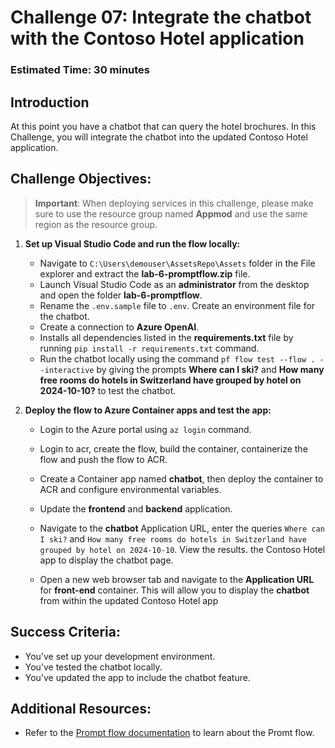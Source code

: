 # Challenge 07: Integrate the chatbot with the Contoso Hotel application
### Estimated Time: 30 minutes
## Introduction

At this point you have a chatbot that can query the hotel brochures. In this Challenge, you will integrate the chatbot into the updated Contoso Hotel application.

## Challenge Objectives:

> **Important**: When deploying services in this challenge, please make sure to use the resource group named **Appmod** and use the same region as the resource group.

1. **Set up Visual Studio Code and run the flow locally:**

   - Navigate to `C:\Users\demouser\AssetsRepo\Assets` folder in the File explorer and extract the **lab-6-promptflow.zip** file. 
   - Launch Visual Studio Code as an **administrator** from the desktop and open the folder **lab-6-promptflow**. 
   - Rename the `.env.sample` file to `.env`. Create an environment file for the chatbot.
   - Create a connection to **Azure OpenAI**.
   - Installs all dependencies listed in the **requirements.txt** file by running `pip install -r requirements.txt` command.
   - Run the chatbot locally using the command `pf flow test --flow . --interactive` by giving the prompts **Where can I ski?** and **How many free rooms do hotels in Switzerland have grouped by hotel on 2024-10-10?** to test the chatbot.

1. **Deploy the flow to Azure Container apps and test the app:** 

   - Login to the Azure portal using `az login` command.
   - Login to acr, create the flow, build the container, containerize the flow and push the flow to ACR.
   - Create a Container app named **chatbot**, then deploy the container to ACR and configure environmental variables.
   - Update the **frontend** and **backend** application.
   - Navigate to the **chatbot** Application URL, enter the queries `Where can I ski?` and `How many free rooms do hotels in Switzerland have grouped by hotel on 2024-10-10`. View the results. the Contoso Hotel app to display the chatbot page.
   - Open a new web browser tab and navigate to the **Application URL** for **front-end** container. This will allow you to display the **chatbot** from within the updated Contoso Hotel app

     <validation step="487703c2-6b5c-4059-ae13-a8898f10f02e" />      

## Success Criteria:

- You’ve set up your development environment.
- You’ve tested the chatbot locally.
- You’ve updated the app to include the chatbot feature.


## Additional Resources:

-  Refer to the  [Prompt flow documentation](https://microsoft.github.io/promptflow/reference/pf-command-reference.html#pf-flow) to learn about the Promt flow.
